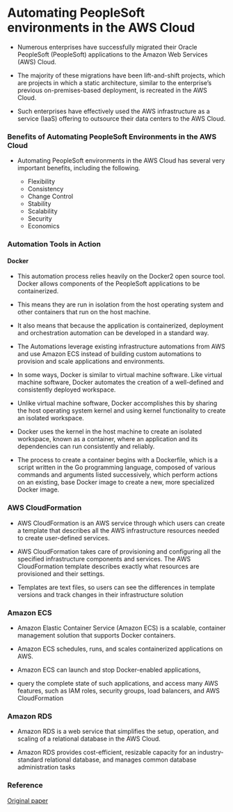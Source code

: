 

# Automating PeopleSoft environments in the AWS Cloud

- Numerous enterprises have successfully migrated their Oracle PeopleSoft (PeopleSoft) applications to the Amazon Web Services (AWS) Cloud. 

- The majority of these migrations have been lift-and-shift projects, which are projects in which a static architecture, similar to the enterprise’s previous on-premises-based deployment, is recreated in the AWS Cloud. 

- Such enterprises have effectively used the AWS infrastructure as a service (IaaS) offering to outsource their data centers to the AWS Cloud.


### Benefits of Automating PeopleSoft Environments in the AWS Cloud

- Automating PeopleSoft environments in the AWS Cloud has several very important benefits, including the following.

  - Flexibility 
  - Consistency
  - Change Control
  - Stability
  - Scalability
  - Security
  - Economics
 

### Automation Tools in Action

#### Docker

- This automation process relies heavily on the Docker2 open source tool. Docker allows components of the PeopleSoft applications to be containerized. 
- This means they are run in isolation from the host operating system and other containers that run on the host machine. 
- It also means that because the application is containerized, deployment and orchestration automation can be developed in a standard way. 

- The Automations leverage existing infrastructure automations from AWS and use Amazon ECS instead of building custom automations to provision and scale applications and environments.

- In some ways, Docker is similar to virtual machine software. Like virtual machine software, Docker automates the creation of a well-defined and consistently deployed workspace. 

- Unlike virtual machine software, Docker accomplishes this by sharing the host operating system kernel and using kernel functionality to create an isolated
workspace.

- Docker uses the kernel in the host machine to create an isolated workspace, known as a container, where an application and its dependencies can run consistently and reliably.

- The process to create a container begins with a Dockerfile, which is a script written in the Go programming language, composed of various commands and arguments listed successively, which perform actions on an existing, base Docker image to create a new, more specialized Docker image. 


### AWS CloudFormation

- AWS CloudFormation is an AWS service through which users can create a template that describes all the AWS infrastructure resources needed to create user-defined
services. 

- AWS CloudFormation takes care of provisioning and configuring all the specified infrastructure components and services. The AWS CloudFormation template describes exactly what resources are provisioned and their settings. 

- Templates are text files, so users can see the differences in template versions and track changes in their infrastructure solution



### Amazon ECS

- Amazon Elastic Container Service (Amazon ECS) is a scalable, container management solution that supports Docker containers. 

- Amazon ECS schedules, runs, and scales containerized applications on AWS. 

- Amazon ECS can launch and stop Docker-enabled applications, 
- query the complete state of such applications, and access many AWS features, such as IAM roles, security groups, load balancers, and AWS CloudFormation


### Amazon RDS

- Amazon RDS is a web service that simplifies the setup, operation, and scaling of a relational database in the AWS Cloud. 

- Amazon RDS provides cost-efficient, resizable capacity for an industry-standard relational database, and manages common database administration tasks




### Reference

<a href="https://d1.awsstatic.com/whitepapers/Automating-PeopleSoft-Environments-in-AWS-Cloud.pdf?did=wp_card&trk=wp_card"> Original paper </a>
